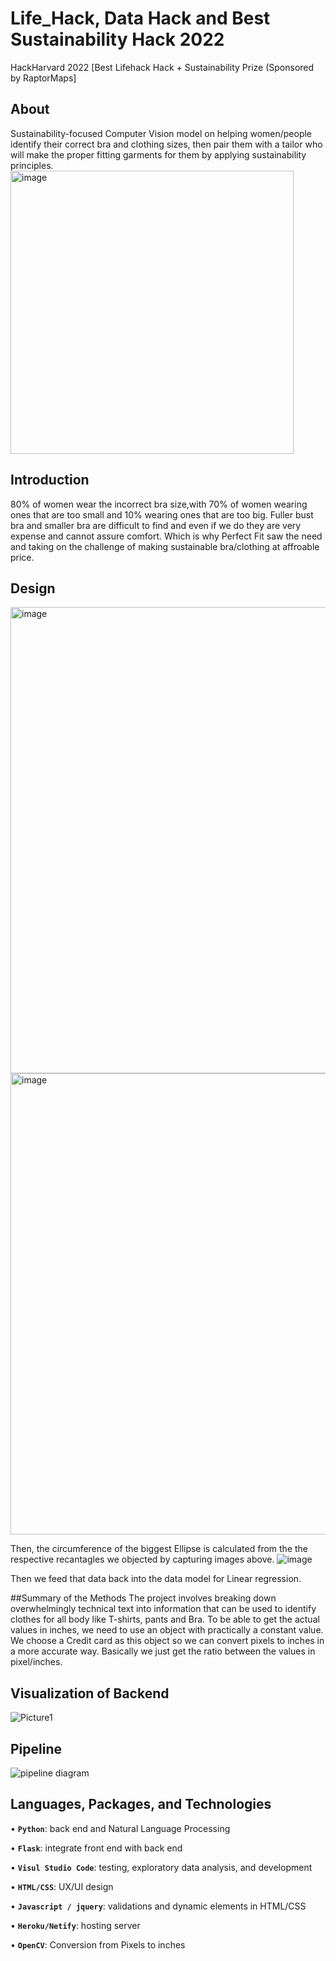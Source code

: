 # Life_Hack, Data Hack and Best Sustainability Hack 2022
HackHarvard 2022
[Best Lifehack Hack + Sustainability Prize (Sponsored by RaptorMaps]

## About
Sustainability-focused Computer Vision model on helping women/people identify their correct bra and clothing sizes, then pair them with a tailor who will make the proper fitting garments for them by applying sustainability principles.
<img width="453" alt="image" src="https://user-images.githubusercontent.com/33704683/196038567-f3d0c4b7-3513-4c4a-8d6a-f78b204736a9.png">


## Introduction
80% of women wear the incorrect bra size,with 70% of women wearing ones that are too small and 10% wearing ones that are too big. Fuller bust bra and smaller bra are difficult to find and even if we do they are very expense and cannot assure comfort. Which is why Perfect Fit saw the need and taking on the challenge of making sustainable bra/clothing at affroable price.


## Design
<img width="746" alt="image" src="https://user-images.githubusercontent.com/33704683/196040455-49294e57-ed37-4701-b690-3fbd1daa5b90.png">
<img width="738" alt="image" src="https://user-images.githubusercontent.com/33704683/196040494-326b440b-44b2-442a-aa2a-b74feff8553b.png">

Then, the circumference of the biggest Ellipse is calculated from the the respective recantagles we objected by capturing images above.
![image](https://user-images.githubusercontent.com/33704683/196040734-492abee9-38d3-4f2c-ac46-006debfe8bc9.png)

Then we feed that data back into the data model for Linear regression. 

##Summary of the Methods
The project involves breaking down overwhelmingly technical text into information that can be used to identify clothes for all body like T-shirts, pants and Bra.
To be able to get the actual values in inches, we need to use an object with practically a constant value. We choose a Credit card as this object so we can convert pixels to inches in a more accurate way. Basically we just get the ratio between the values in pixel/inches.

## Visualization of Backend
![Picture1](https://user-images.githubusercontent.com/33704683/196041748-aa05c593-c3e2-4622-84a0-bc5253b4fd4f.png)

## Pipeline
![pipeline diagram](images/pipeline_diagram.png)

## Languages, Packages, and Technologies
• **`Python`**: back end and Natural Language Processing

• **`Flask`**: integrate front end with back end

• **`Visul Studio Code`**: testing, exploratory data analysis, and development

• **`HTML/CSS`**: UX/UI design

• **`Javascript / jquery`**: validations and dynamic elements in HTML/CSS 

• **`Heroku/Netify`**: hosting server

• **`OpenCV`**: Conversion from Pixels to inches



